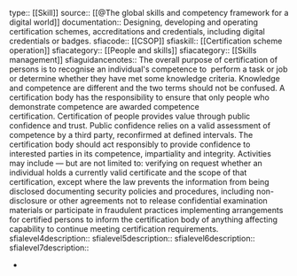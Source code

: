 type:: [[Skill]]
source:: [[@The global skills and competency framework for a digital world]]
documentation:: Designing, developing and operating certification schemes, accreditations and credentials, including digital credentials or badges.
sfiacode:: [[CSOP]]
sfiaskill:: [[Certification scheme operation]]
sfiacategory:: [[People and skills]]
sfiacategory:: [[Skills management]]
sfiaguidancenotes:: The overall purpose of certification of persons is to recognise an individual's competence to  perform a task or job or determine whether they have met some knowledge criteria. Knowledge and competence are different and the two terms should not be confused. A certification body has the responsibility to ensure that only people who demonstrate competence are awarded competence certification. Certification of people provides value through public confidence and trust. Public confidence relies on a valid assessment of competence by a third party, reconfirmed at defined intervals. The certification body should act responsibly to provide confidence to interested parties in its competence, impartiality and integrity. Activities may include — but are not limited to: verifying on request whether an individual holds a currently valid certificate and the scope of that certification, except where the law prevents the information from being disclosed
documenting security policies and procedures, including non-disclosure or other agreements not to release confidential examination materials or participate in fraudulent practices
implementing arrangements for certified persons to inform the certification body of anything affecting capability to continue meeting certification requirements.
sfialevel4description::
sfialevel5description::
sfialevel6description::
sfialevel7description::

-